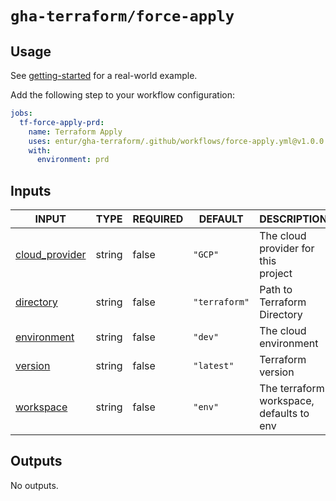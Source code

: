 # `gha-terraform/force-apply`

## Usage

See [getting-started](https://github.com/entur/getting-started/blob/main/.github/workflows/cd.yml) for a real-world example.

Add the following step to your workflow configuration:

```yml
jobs:
  tf-force-apply-prd:
    name: Terraform Apply
    uses: entur/gha-terraform/.github/workflows/force-apply.yml@v1.0.0
    with:
      environment: prd
```

## Inputs

<!-- AUTO-DOC-INPUT:START - Do not remove or modify this section -->

| INPUT                                                                      | TYPE   | REQUIRED | DEFAULT       | DESCRIPTION                                  |
| -------------------------------------------------------------------------- | ------ | -------- | ------------- | -------------------------------------------- |
| <a name="input_cloud_provider"></a>[cloud_provider](#input_cloud_provider) | string | false    | `"GCP"`       | The cloud provider for this <br>project      |
| <a name="input_directory"></a>[directory](#input_directory)                | string | false    | `"terraform"` | Path to Terraform Directory                  |
| <a name="input_environment"></a>[environment](#input_environment)          | string | false    | `"dev"`       | The cloud environment                        |
| <a name="input_version"></a>[version](#input_version)                      | string | false    | `"latest"`    | Terraform version                            |
| <a name="input_workspace"></a>[workspace](#input_workspace)                | string | false    | `"env"`       | The terraform workspace, defaults to <br>env |

<!-- AUTO-DOC-INPUT:END -->

## Outputs

<!-- AUTO-DOC-OUTPUT:START - Do not remove or modify this section -->

No outputs.

<!-- AUTO-DOC-OUTPUT:END -->
